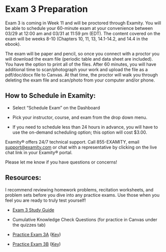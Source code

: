 # Exam 3 Preparation

Exam 3 is coming in Week 11 and will be proctored through Examity. You will be able to schedule your 60-minute exam at your convenience between 03/29 at 12:00 am and 03/31 at 11:59 pm (EDT). The content covered on the exam will be weeks 8-10 (Chapters 10, 11, 13, 14.1-14.2, and 14.4 in the ebook).

The exam will be paper and pencil, so once you connect with a proctor you will download the exam file (periodic table and data sheet are included). You have the option to print all of the files. After 60 minutes, you will have additional time to scan/photograph your work and upload the file as a pdf/doc/docx file to Canvas. At that time, the proctor will walk you through deleting the exam file and scan/photo from your computer and/or phone.

## How to Schedule in Examity:

* Select “Schedule Exam” on the Dashboard

* Pick your instructor, course, and exam from the drop down menu.

* If you need to schedule less than 24 hours in advance, you will have to use the on-demand scheduling option; this option will cost $3.00.


Examity® offers 24/7 technical support. Call 855-EXAMITY, email support@examity.com or chat with a representative by clicking on the live chat link in your Examity® portal.

Please let me know if you have questions or concerns!


## Resources:
I recommend reviewing homework problems, recitation worksheets, and problem sets before you dive into any practice exams. Use those when you feel you are ready to truly test yourself!

* [Exam 3 Study Guide](https://media.ed.science.psu.edu/sites/media/ed/files/documents/exam_3_study_guide_f17wc.pdf)

* Cumulative Knowledge Check Questions (for practice in Canvas under the quizzes tab)

* [Practice Exam 3A](https://media.ed.science.psu.edu/sites/media/ed/files/documents/chem_110_practice_exam_3awc.pdf) ([Key](https://media.ed.science.psu.edu/sites/media/ed/files/documents/chem_110_practice_exam_3awc_key.pdf))

* [Practice Exam 3B](https://media.ed.science.psu.edu/sites/media/ed/files/documents/chem_110_practice_exam_3b_wc.pdf) ([Key](https://media.ed.science.psu.edu/sites/media/ed/files/documents/chem_110_practice_exam_3b_key.pdf))